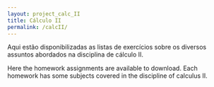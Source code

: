 ```yaml
---
layout: project_calc_II
title: Cálculo II
permalink: /calcII/
---
```


Aqui estão disponibilizadas as listas de exercícios sobre os diversos assuntos abordados na disciplina de cálculo II.

Here the homework assignments are available to download. Each homework has some subjects covered in the discipline of calculus II.
